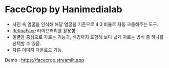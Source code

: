 # FaceCrop by Hanimedialab

* 사진 속 얼굴을 인식해 해당 얼굴을 기준으로 4:3 비율로 자동 크롭해주는 도구.
* [RetinaFace](https://github.com/serengil/retinaface) 라이브러리를 활용함.
* 얼굴을 중심으로 자르는 기능과, 배경까지 포함해 보다 넓게 자르는 방식 중 하나를 선택할 수 있음.
* 자른 이미지 다운로드 기능.

Demo : https://facecrop.streamlit.app 
